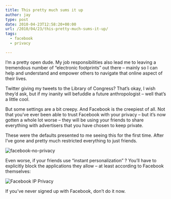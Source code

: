 ```yaml
---
title: This pretty much sums it up
author: jay
type: post
date: 2010-04-23T12:58:20+00:00
url: /2010/04/23/this-pretty-much-sums-it-up/
tags:
  - facebook
  - privacy

---
```

I’m a pretty open dude. My job responsibilities also lead me to leaving a tremendous number of “electronic footprints” out there &#8211; mainly so I can help and understand and empower others to navigate that online aspect of their lives.

Twitter giving my tweets to the Library of Congress? That’s okay, I wish they’d ask, but if my inanity will befuddle a future anthropologist &#8211; well that’s a little cool.

But some settings are a bit creepy. And Facebook is the creepiest of all. Not that you’ve ever been able to trust Facebook with your privacy &#8211; but it’s now gotten a whole lot worse &#8211; they will be using your friends to share everything with advertisers that you have chosen to keep private.

These were the defaults presented to me seeing this for the first time. After I’ve gone and pretty much restricted everything to just friends.

![][1]

Even worse, if your friends use “instant personalization” ? You’ll have to explicitly block the applications they allow &#8211; at least according to Facebook themselves:

![][2]

If you’ve never signed up with Facebook, don’t do it now.

 [1]: https://cdn.rambleon.org/migrate/2010/04/facebook-no-privacy.png (facebook-no-privacy)
 [2]: https://cdn.rambleon.org/migrate/2010/04/Facebook-Privacy-Settings-3.png (Facebook IP Privacy)